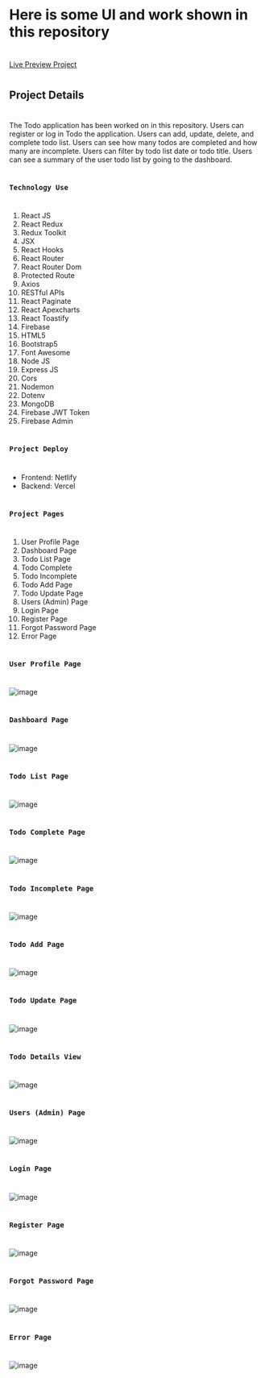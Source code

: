  # Here is some UI and work shown in this repository
#
[Live Preview Project](https://todo-helper-bd.netlify.app/)
#
## Project Details
#
The Todo application has been worked on in this repository. Users can register or log in Todo the application. Users can add, update, delete, and complete todo list. Users can see how many todos are completed and how many are incomplete. Users can filter by todo list date or todo title. Users can see a summary of the user todo list by going to the dashboard.
#
### `Technology Use`
#
1. React JS
2. React Redux
3. Redux Toolkit
4. JSX
5. React Hooks
6. React Router
7. React Router Dom
8. Protected Route
9. Axios
10. RESTful APIs
11. React Paginate
12. React Apexcharts
13. React Toastify
14. Firebase
15. HTML5
16. Bootstrap5
17. Font Awesome
18. Node JS
19. Express JS
20. Cors
21. Nodemon
22. Dotenv
23. MongoDB
24. Firebase JWT Token
25. Firebase Admin

#
### `Project Deploy`
#
- Frontend: Netlify
- Backend: Vercel

#
### `Project Pages`
#
1. User Profile Page
2. Dashboard Page
3. Todo List Page
4. Todo Complete
5. Todo Incomplete
6. Todo Add Page
7. Todo Update Page
9. Users (Admin) Page
10. Login Page
11. Register Page
12. Forgot Password Page
13. Error Page


#
### `User Profile Page`
#


![image](https://github.com/DeveloperOmarFaruk/node-react-mongo-todo-helper/assets/75971859/91cf689f-aa5f-4a86-90ec-037229244df1)



#
### `Dashboard Page`
#
![image](https://github.com/DeveloperOmarFaruk/node-react-mongo-todo-helper/assets/75971859/63ee3d38-0a2d-4bca-bdac-7f79278e7f6c)


#
### `Todo List Page`
#
![image](https://github.com/DeveloperOmarFaruk/node-react-mongo-todo-helper/assets/75971859/87cd4642-7a2a-4521-9c3a-871cf1eac113)




#
### `Todo Complete Page`
#

![image](https://github.com/DeveloperOmarFaruk/node-react-mongo-todo-helper/assets/75971859/a9704d5c-6212-43e1-8084-0a3f1a028822)


#
### `Todo Incomplete Page`
#
![image](https://github.com/DeveloperOmarFaruk/node-react-mongo-todo-helper/assets/75971859/cf34a418-b37d-4fd8-a00c-44a7ba32a833)

#
### `Todo Add Page`
#
![image](https://github.com/DeveloperOmarFaruk/node-react-mongo-todo-helper/assets/75971859/007d37ea-2248-481a-9238-560499077c3c)

#
### `Todo Update Page`
#
![image](https://github.com/DeveloperOmarFaruk/node-react-mongo-todo-helper/assets/75971859/b18e9817-d14d-4754-aa69-c9d088c9d837)

#
### `Todo Details View`
#
![image](https://github.com/DeveloperOmarFaruk/node-react-mongo-todo-helper/assets/75971859/afdacd89-7f3c-45a3-85d5-efa63fa1cde8)

#
### `Users (Admin) Page`
#
![image](https://github.com/DeveloperOmarFaruk/node-react-mongo-todo-helper/assets/75971859/c25ce2c6-a557-4ade-ba6e-f50a0d457ceb)

#
### `Login Page`
#
![image](https://github.com/DeveloperOmarFaruk/node-react-mongo-todo-helper/assets/75971859/6aa7ea2f-ec35-4294-9f51-ace5d366f397)


#
### `Register Page`
#
![image](https://github.com/DeveloperOmarFaruk/node-react-mongo-todo-helper/assets/75971859/9042de57-b1b3-4f04-8982-015020932c52)

#
### `Forgot Password Page`
#
![image](https://github.com/DeveloperOmarFaruk/node-react-mongo-todo-helper/assets/75971859/459eb7b2-fc2e-4e72-ac2d-e8cc0c4367b7)

#
### `Error Page`
#

![image](https://github.com/DeveloperOmarFaruk/node-react-mongo-todo-helper/assets/75971859/5e54a556-d263-4e7f-8212-b14910194aa9)


#
